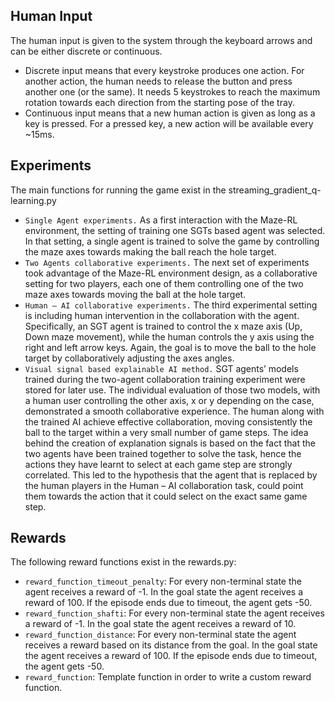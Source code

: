 ## Human Input
The human input is given to the system through the keyboard arrows and can be either discrete or continuous. 
* Discrete input means that every keystroke produces one action. For another action, the human needs to release the button and press another one (or the same). It needs 5 keystrokes to reach the maximum rotation towards each direction from the starting pose of the tray.
* Continuous input means that a new human action is given as long as a key is pressed. For a pressed key, a new action will be available every ~15ms.

## Experiments
The main functions for running the game exist in the streaming_gradient_q-learning.py
* `Single Agent experiments.` As a first interaction with the Maze-RL environment, the setting of training one SGTs based agent was selected. In that setting, a single agent is trained to solve the game by controlling the maze axes towards making the ball reach the hole target.
* `Two Agents collaborative experiments.` The next set of experiments took advantage of the Maze-RL environment design, as a collaborative setting for two players, each one of them controlling one of the two maze axes towards moving the ball at the hole target.
* `Human – AI collaborative experiments.` The third experimental setting is including human intervention in the collaboration with the agent. Specifically, an SGT agent is trained to control the x maze axis (Up, Down maze movement), while the human controls the y axis using the right and left arrow keys. Again, the goal is to move the ball to the hole target by collaboratively adjusting the axes angles.
* `Visual signal based explainable AI method.` SGT agents’ models trained during the two-agent collaboration training experiment were stored for later use. The individual evaluation of those two models, with a human user controlling the other axis, x or y depending on the case, demonstrated a smooth collaborative experience. The human along with the trained AI achieve effective collaboration, moving consistently the ball to the target within a very small number of game steps. The idea behind the creation of explanation signals is based on the fact that the two agents have been trained together to solve the task, hence the actions they have learnt to select at each game step are strongly correlated. This led to the hypothesis that the agent that is replaced by the human players in the Human – AI collaboration task, could point them towards the action that it could select on the exact same game step.


## Rewards
The following reward functions exist in the rewards.py:
* `reward_function_timeout_penalty`: For every non-terminal state the agent receives a reward of -1. In the goal state the agent receives a reward of 100. If the episode ends due to timeout, the agent gets -50.
* `reward_function_shafti`: For every non-terminal state the agent receives a reward of -1. In the goal state the agent receives a reward of 10.
* `reward_function_distance`: For every non-terminal state the agent receives a reward based on its distance from the goal. In the goal state the agent receives a reward of 100. If the episode ends due to timeout, the agent gets -50.
* `reward_function`: Template function in order to write a custom reward function.




